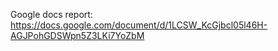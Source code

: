 Google docs report: https://docs.google.com/document/d/1LCSW_KcGjbcl05l46H-AGJPohGDSWpn5Z3LKi7YoZbM 